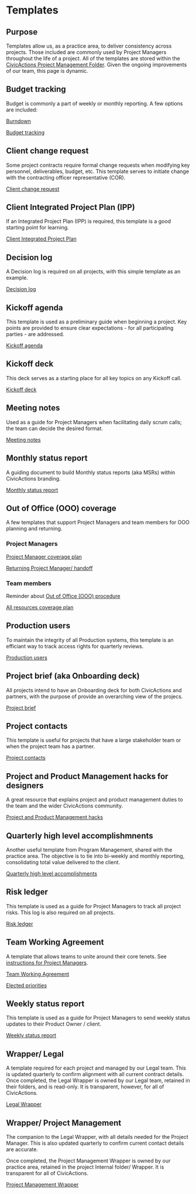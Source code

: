 # Templates

## Purpose

Templates allow us, as a practice area, to deliver consistency across projects. Those included are commonly used by Project Managers throughout the life of a project. All of the templates are stored within the [CivicActions Project Management Folder](https://drive.google.com/drive/folders/0B8h3s4uUHTrZX0g0d1gzWVJ2OHM). Given the ongoing improvements of our team, this page is dynamic.

## Budget tracking

Budget is commonly a part of weekly or monthly reporting. A few options are included:

[Burndown](https://docs.google.com/spreadsheets/d/16fvmQ6Rfg0YeTuSFWU_j81a73PMQtPd8kBONyjVZCDw/edit#gid=0)

[Budget tracking](https://docs.google.com/spreadsheets/d/1fCFzC_7dLe6diXWK8_yzW91svJFGnYbwEMLAPI-tDeU/edit#gid=1956976072)

## Client change request

Some project contracts require formal change requests when modifying key personnel, deliverables, budget, etc. This template serves to initiate change with the contracting officer representative (COR).

[Client change request](https://docs.google.com/a/civicactions.net/document/d/1575TtYmZEu0vpsKlAXwXTFYc1HPhb0L5_ACiG1DL1jU/edit?usp=sharing)

## Client Integrated Project Plan (IPP)

If an Integrated Project Plan (IPP) is required, this template is a good starting point for learning.

[Client Integrated Project Plan](https://docs.google.com/a/civicactions.net/document/d/1cqh2-QpfvZYQDt9IHbA-vEqY9hrjoiJ1Nb-xdbQ6loU/edit?usp=sharing)

## Decision log

A Decision log is required on all projects, with this simple template as an example.

[Decision log](https://docs.google.com/spreadsheets/d/1d2ye6y7A7O0boKpgzZdvkNffUp5LEP0CXTWCh1dNMD0/edit#gid=0)

## Kickoff agenda

This template is used as a preliminary guide when beginning a project. Key points are provided to ensure clear expectations - for all participating parties - are addressed.

[Kickoff agenda](https://docs.google.com/a/civicactions.net/document/d/1pmOruj_1PeSfmJtxzvjDy7KxTTJi0VS8D62WUrWjeSM/edit?usp=sharing)

## Kickoff deck

This deck serves as a starting place for all key topics on any Kickoff call.

[Kickoff deck](https://docs.google.com/presentation/d/18ZN9EP34qLrsWjE7WhsfyRH54DTV3jOA3rRWzXY7bKM/edit)

## Meeting notes

Used as a guide for Project Managers when facilitating daily scrum calls; the team can decide the desired format.

[Meeting notes](https://docs.google.com/a/civicactions.net/document/d/17tl3lPu-3Uo6_YCEtb6AH9HsaILLS1UTmoUFIuXoqDc/edit?usp=sharing)

## Monthly status report

A guiding document to build Monthly status reports (aka MSRs) within CivicActions branding.

[Monthly status report](https://docs.google.com/document/d/1CwouwFIhRpSpBXFfrtJ-S7J5_K7pm7XkQH_t1Jxar1o/edit)

## Out of Office (OOO) coverage

A few templates that support Project Managers and team members for OOO planning and returning.

### Project Managers

[Project Manager coverage plan](https://docs.google.com/document/d/1NRTpzfLi3onlV6IybPhNWtX1C24vqNAYNL51QFcStbA/edit#heading=h.3uhyu8z8uyfi)

[Returning Project Manager/ handoff](https://docs.google.com/document/d/1gipi6rkYyJdPDkbfcfqSGSPHcy4EnngsqaGiqd-EAfA/edit)

### Team members

Reminder about [Out of Office (OOO) procedure](leave-requests-and-stepping-away.md)

[All resources coverage plan](https://docs.google.com/document/d/12bydtX5Dj6C_L-o5O_Tj2OsdbjgSzzhnIr66zssiyyg/edit#)

## Production users

To maintain the integrity of all Production systems, this template is an efficiant way to track access rights for quarterly reviews.

[Production users](https://docs.google.com/spreadsheets/d/1RJDY64ZLhUYnX3kM7QrfEJaCUW_VLflXLJ9VZgGn6ZI/edit#gid=0)

## Project brief (aka Onboarding deck)

All projects intend to have an Onboarding deck for both CivicActions and partners, with the purpose of provide an overarching view of the projecs.

[Project brief](https://docs.google.com/presentation/d/1Vk7DKxe5Sop6T3JhudOcLGCffH8XJXDiX8WtBbH3Te0/edit#slide=id.gd85224ffcd_0_0)

## Project contacts

This template is useful for projects that have a large stakeholder team or when the project team has a partner.

[Project contacts](https://docs.google.com/spreadsheets/d/14dgvmMI4cmIGzLOldfRaPHh65j4BKu03v9hRWxEtA1A/edit?usp=drive_web&ouid=103893616702532363241)

## Project and Product Management hacks for designers

A great resource that explains project and product management duties to the team and the wider CivicActions community.

[Project and Product Management hacks](https://docs.google.com/presentation/d/1iNm4p0KZjxst5S35DRQ1v7UyNM2dz0p6OVtDGowuA80/edit#slide=id.g11625fcf513_0_96)

## Quarterly high level accomplishmnents

Another useful template from Program Management, shared with the practice area. The objective is to tie into bi-weekly and monthly reporting, consolidating total value delivered to the client.

[Quarterly high level accomplishments](https://docs.google.com/document/d/1LdVPprGckT9XPc5EDQt-fKsR_3xK9cRba2NLf2rk5TE/edit)

## Risk ledger

This template is used as a guide for Project Managers to track all project risks. This log is also required on all projects.

[Risk ledger](https://docs.google.com/spreadsheets/d/1sOfCcARTNAaP0PfyMY9iBiThONGbzKZrzn4adrmpVAw/edit#gid=0)

## Team Working Agreement

A template that allows teams to unite around their core tenets. See [instructions for Project Managers](team-working-agreements-instructions.md).

[Team Working Agreement](https://docs.google.com/document/d/1Wkx-o0Me0dqbYv-dqt6IQcvoq5M-3v--HNQPSfzDe1M/edit#heading=h.2fgd0t58pes3)

[Elected priorities](https://docs.google.com/forms/d/1f1hnFe-ZvjEU-MXOSJAB3UyOuedwMp_ZsRjpKRIUrxA/edit)

## Weekly status report

This template is used as a guide for Project Managers to send weekly status updates to their Product Owner / client.

[Weekly status report](https://docs.google.com/a/civicactions.net/document/d/1ZFOjwys-jz8WCrqzBatCYB5_4e9v3W1kBR5yFo8NJgc/edit?usp=sharing)

## Wrapper/ Legal

A template required for each project and managed by our Legal team. This is updated quarterly to confirm alignment with all current contract details.
Once completed, the Legal Wrapper is owned by our Legal team, retained in their folders, and is read-only. It is transparent, however, for all of CivicActions.

[Legal Wrapper](https://docs.google.com/document/d/1BTkjJ2N8iPPsuxjb3cLfaqe30nfVQHSgs8cuWaFKalw/edit)

## Wrapper/ Project Management

The companion to the Legal Wrapper, with all details needed for the Project Manager. This is also updated quarterly to confirm current contact details are accurate.

Once completed, the Project Management Wrapper is owned by our practice area, retained in the project Internal folder/ Wrapper. It is transparent for all of CivicActions.

[Project Management Wrapper](https://docs.google.com/document/d/1eh6L6IiBF6DbOKzIPM2pRZXhBFBb0hbVVtq-f8HlxEQ/edit#heading=h.2fgd0t58pes3)
